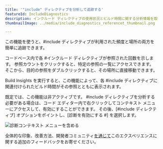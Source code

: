 ```yaml
---
title: '"include" ディレクティブを分析して追跡する'
featureId: IncludeDiagnostics
description: インクルード ディレクティブの使用状況とビルド時間に関する分析情報を取得します。
thumbnailImage: ../media/include_diagnostics_referencet_thumbnail.png

---
```



この機能を使うと、#include ディレクティブが利用された頻度と場所の両方を簡単に追跡できます。 

コードベース内で各 \#インクルード ディレクティブが参照された回数を示します。 参照カウントをクリックすると、特定の参照の一覧にアクセスできます。 そこから、目的の参照をダブルクリックすると、その場所に直接移動できます。

Build Insights を実行すると、この機能によって、各 #include ディレクティブに関連付けられたビルド時間がその参照とともに表示されます。

既定では、この機能は非アクティブです。 #include ディレクティブを分析する必要がある場合は、コード エディター内で右クリックしてコンテキスト メニューにアクセスして、有効にすることができます。 その後、[#include ディレクティブ] オプションをポイントし、[診断を有効にする \#] を選択します。 

![診断コンテキスト メニューを含める](../media/include_diagnostics_context_menu.png "診断コンテキスト メニューを含める")

全体的な印象、改善方法、開発者コミュニティ[を通じて](https://developercommunity.visualstudio.com/VisualStudio)このエクスペリエンスに関する追加のフィードバックをお寄せください。
